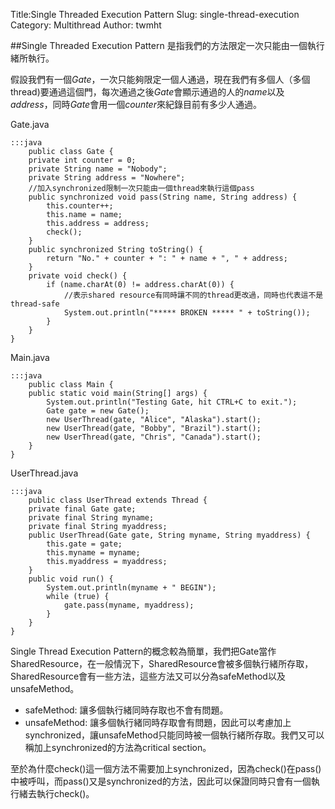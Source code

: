 Title:Single Threaded Execution Pattern
Slug: single-thread-execution
Category: Multithread
Author: twmht

##Single Threaded Execution Pattern
是指我們的方法限定一次只能由一個執行緒所執行。 


假設我們有一個*Gate*，一次只能夠限定一個人通過，現在我們有多個人（多個thread)要通過這個門，每次通過之後*Gate*會顯示通過的人的*name*以及*address*，同時*Gate*會用一個*counter*來紀錄目前有多少人通過。

Gate.java

    :::java
        public class Gate {
        private int counter = 0;
        private String name = "Nobody";
        private String address = "Nowhere";
        //加入synchronized限制一次只能由一個thread來執行這個pass
        public synchronized void pass(String name, String address) {
            this.counter++;
            this.name = name;
            this.address = address;
            check();
        }
        public synchronized String toString() {
            return "No." + counter + ": " + name + ", " + address;
        }
        private void check() {
            if (name.charAt(0) != address.charAt(0)) {
                //表示shared resource有同時讓不同的thread更改過，同時也代表這不是thread-safe
                System.out.println("***** BROKEN ***** " + toString());
            }
        }
    }

Main.java

    :::java
        public class Main {
        public static void main(String[] args) {
            System.out.println("Testing Gate, hit CTRL+C to exit.");
            Gate gate = new Gate();
            new UserThread(gate, "Alice", "Alaska").start();
            new UserThread(gate, "Bobby", "Brazil").start();
            new UserThread(gate, "Chris", "Canada").start();
        }
    }

UserThread.java

    :::java
        public class UserThread extends Thread {
        private final Gate gate;
        private final String myname;
        private final String myaddress;
        public UserThread(Gate gate, String myname, String myaddress) {
            this.gate = gate;
            this.myname = myname;
            this.myaddress = myaddress;
        }
        public void run() {
            System.out.println(myname + " BEGIN");
            while (true) {
                gate.pass(myname, myaddress);
            }
        }
    }

Single Thread Execution Pattern的概念較為簡單，我們把Gate當作SharedResource，在一般情況下，SharedResource會被多個執行緒所存取，SharedResource會有一些方法，這些方法又可以分為safeMethod以及unsafeMethod。

* safeMethod: 讓多個執行緒同時存取也不會有問題。
* unsafeMethod: 讓多個執行緒同時存取會有問題，因此可以考慮加上synchronized，讓unsafeMethod只能同時被一個執行緒所存取。我們又可以稱加上synchronized的方法為critical section。

至於為什麼check()這一個方法不需要加上synchronized，因為check()在pass()中被呼叫，而pass()又是synchronized的方法，因此可以保證同時只會有一個執行緒去執行check()。
